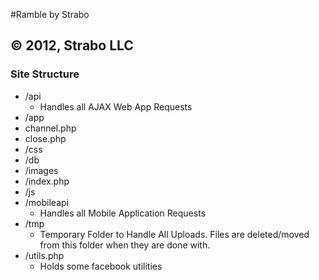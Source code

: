 #Ramble by Strabo
## &copy; 2012, Strabo LLC


### Site Structure	
* /api
	* Handles all AJAX Web App Requests
* /app
* channel.php
* close.php
* /css
* /db
* /images
* /index.php
* /js
* /mobileapi
	* Handles all Mobile Application Requests
* /tmp
	* Temporary Folder to Handle All Uploads. Files are deleted/moved from this folder when they are done with.
* /utils.php
	* Holds some facebook utilities